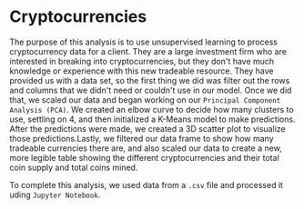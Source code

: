 # Cryptocurrencies

The purpose of this analysis is to use unsupervised learning to process cryptocurrency data for a client. They are a large investment firm who are interested in breaking into cryptocurrencies, but they don't have much knowledge or experience with this new tradeable resource. They have provided us with a data set, so the first thing we did was filter out the rows and columns that we didn't need or couldn't use in our model. Once we did that, we scaled our data and began working on our `Principal Component Analysis (PCA)`. We created an elbow curve to decide how many clusters to use, settling on 4, and then initialized a K-Means model to make predictions. After the predictions were made, we created a 3D scatter plot to visualize those predictions.Lastly, we filtered our data frame to show how many tradeable currencies there are, and also scaled our data to create a new, more legible table showing the different cryptocurrencies and their total coin supply and total coins mined.

To complete this analysis, we used data from a `.csv` file and processed it uding `Jupyter Notebook`.
